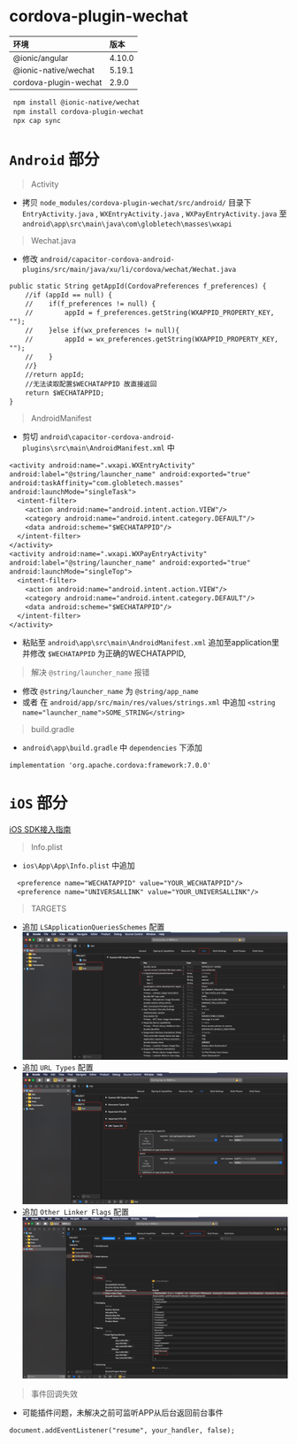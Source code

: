 # cordova-plugin-wechat

|环境|版本|
|:-----|:-----|
|@ionic/angular|4.10.0|
|@ionic-native/wechat|5.19.1|
|cordova-plugin-wechat|2.9.0|

```bash
 npm install @ionic-native/wechat
 npm install cordova-plugin-wechat
 npx cap sync
```

# `Android` 部分

> Activity

- 拷贝 `node_modules/cordova-plugin-wechat/src/android/` 目录下 `EntryActivity.java` , `WXEntryActivity.java` , `WXPayEntryActivity.java` 至 `android\app\src\main\java\com\globletech\masses\wxapi`

> Wechat.java

- 修改 `android/capacitor-cordova-android-plugins/src/main/java/xu/li/cordova/wechat/Wechat.java`
```
public static String getAppId(CordovaPreferences f_preferences) {
    //if (appId == null) {
    //    if(f_preferences != null) {
    //        appId = f_preferences.getString(WXAPPID_PROPERTY_KEY, "");
    //    }else if(wx_preferences != null){
    //        appId = wx_preferences.getString(WXAPPID_PROPERTY_KEY, "");
    //    }
    //}
    //return appId;
    //无法读取配置$WECHATAPPID 故直接返回
    return $WECHATAPPID;
}
```

> AndroidManifest

- 剪切 `android\capacitor-cordova-android-plugins\src\main\AndroidManifest.xml` 中
```
<activity android:name=".wxapi.WXEntryActivity" android:label="@string/launcher_name" android:exported="true" android:taskAffinity="com.globletech.masses" android:launchMode="singleTask">
  <intent-filter>
    <action android:name="android.intent.action.VIEW"/>
    <category android:name="android.intent.category.DEFAULT"/>
    <data android:scheme="$WECHATAPPID"/>
  </intent-filter>
</activity>
<activity android:name=".wxapi.WXPayEntryActivity" android:label="@string/launcher_name" android:exported="true" android:launchMode="singleTop">
  <intent-filter>
    <action android:name="android.intent.action.VIEW"/>
    <category android:name="android.intent.category.DEFAULT"/>
    <data android:scheme="$WECHATAPPID"/>
  </intent-filter>
</activity>
```
- 粘贴至 `android\app\src\main\AndroidManifest.xml` 追加至application里
并修改 `$WECHATAPPID` 为正确的WECHATAPPID,

> 解决 `@string/launcher_name` 报错
>
- 修改 `@string/launcher_name` 为 `@string/app_name` 
- 或者 在 `android/app/src/main/res/values/strings.xml` 中追加 `<string name="launcher_name">SOME_STRING</string>`

> build.gradle

- `android\app\build.gradle` 中 `dependencies` 下添加
```
implementation 'org.apache.cordova:framework:7.0.0'
```

# `iOS` 部分
[iOS SDK接入指南](https://developers.weixin.qq.com/doc/oplatform/Mobile_App/Access_Guide/iOS.html)

> Info.plist
- `ios\App\App\Info.plist` 中追加
```
  <preference name="WECHATAPPID" value="YOUR_WECHATAPPID"/>
  <preference name="UNIVERSALLINK" value="YOUR_UNIVERSALLINK"/>
```

> TARGETS
- 追加 `LSApplicationQueriesSchemes` 配置
![](res/ios_LSApplicationQueriesSchemes.png)
- 追加 `URL Types` 配置
![](res/ios_URL_Types.png)
- 追加 `Other Linker Flags` 配置
![](res/ios_Other_Linker_Flags.png)

> 事件回调失效
- 可能插件问题，未解决之前可监听APP从后台返回前台事件
```
document.addEventListener("resume", your_handler, false);
```
